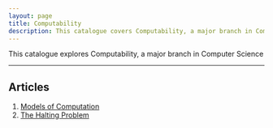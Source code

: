 ```yaml
---
layout: page
title: Computability
description: This catalogue covers Computability, a major branch in Computer Science
---
```


This catalogue explores Computability, a major branch in Computer Science

---

## Articles
  1. [Models of Computation](models_of_computation)
  1. [The Halting Problem](the_halting_problem)
